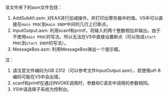 该文件夹下的asm文件包括：

1. AddSubAlt.asm: 对EAX进行加减操作，并打印出寄存器中的值。VS中可以直接在`main PROC`到`main ENDP`中间的几行上打断点。
2. InputOutput.asm: 利用scanf和printf，将输入的两个整数相加并输出。由于不使用`main PROC`的写法，所以无法在VS中直接设置断点（可以改成`start PROC`到`start ENDP`的写法）。
3. MessageBox.asm: 利用MessageBox弹出一个提示框。

注：

1. 请注意文件编码为GB 2312（可以参考文件InputOutput.asm），若使用utf-8编码可能在VS中会出错。
2. scanf和printf在通过INVOKE调用时，参数和C语言中调用的参数相同。
3. VS中请选择子系统为控制台。
